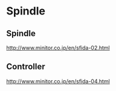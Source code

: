# Spindle

## Spindle
http://www.minitor.co.jp/en/sfida-02.html


## Controller
http://www.minitor.co.jp/en/sfida-04.html
